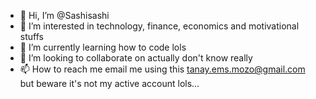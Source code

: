 - 👋 Hi, I’m @Sashisashi
- 👀 I’m interested in technology, finance, economics and motivational stuffs
- 🌱 I’m currently learning how to code lols 
- 💞️ I’m looking to collaborate on actually don't know really
- 📫 How to reach me email me using this tanay.ems.mozo@gmail.com but beware it's not my active account lols...

<!---
Sashisashi/Sashisashi is a ✨ special ✨ repository because its `README.md` (this file) appears on your GitHub profile.
You can click the Preview link to take a look at your changes.
--->
